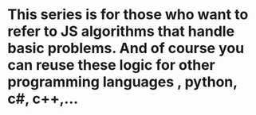 # This series is for those who want to refer to JS algorithms that handle basic problems.  And of course you can reuse these logic for other programming languages , python, c#, c++,...
